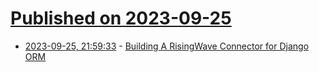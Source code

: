 # [Published on 2023-09-25](index.md)

* [2023-09-25, 21:59:33](https://lobste.rs/s/vb67oi/building_risingwave_connector_for) - [Building A RisingWave Connector for Django ORM](https://bas.codes/posts/django-risingwave)
